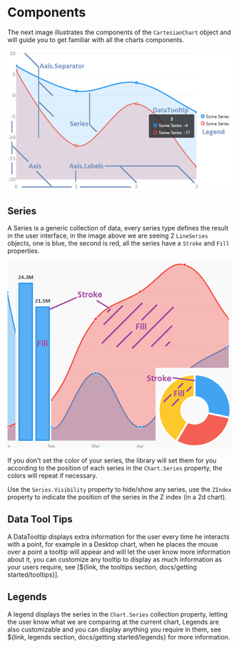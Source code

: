 # Components

The next image illustrates the components of the `CartesianChart` object and will guide you to get familiar with all the charts components.

![components](../resources/components.png)

## Series

A Series is a generic collection of data, every series type defines the result in the user interface, in the image above we are seeing 2 `LineSeries` objects, one is blue, the second is red, all the series have a `Stroke` and `Fill` properties.

![stroke and fill](../resources/strokeandfill.png)

If you don't set the color of your series, the library will set them for you according to the position of each series in the `Chart.Series` property, the colors will repeat if necessary.

Use the `Series.Visibility` property to hide/show any series, use the `ZIndex` property to indicate the position of the series in the Z index (in a 2d chart).

## Data Tool Tips

A DataTooltip displays extra information for the user every time he interacts with a point, for example in a Desktop chart, when he places the mouse over a point a tooltip will appear and will let the user know more information about it, you can customize any tooltip to display as much information as your users require, see [${link, the tooltips section, docs/getting started/tooltips}].

## Legends

A legend displays the series in the `Chart.Series` collection property, letting the user know what we are comparing at the current chart, Legends are also customizable and you can display anything you require in them, see ${link, legends section, docs/getting started/legends} for more information.